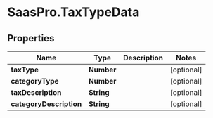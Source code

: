# SaasPro.TaxTypeData

## Properties

Name | Type | Description | Notes
------------ | ------------- | ------------- | -------------
**taxType** | **Number** |  | [optional] 
**categoryType** | **Number** |  | [optional] 
**taxDescription** | **String** |  | [optional] 
**categoryDescription** | **String** |  | [optional] 


